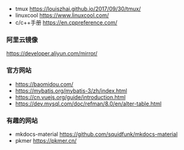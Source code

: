 
- tmux https://louiszhai.github.io/2017/09/30/tmux/
- linuxcool https://www.linuxcool.com/
- c/c++手册 https://en.cppreference.com/

### 阿里云镜像

https://developer.aliyun.com/mirror/

### 官方网站

- https://baomidou.com/
- https://mybatis.org/mybatis-3/zh/index.html
- https://cn.vuejs.org/guide/introduction.html
- https://dev.mysql.com/doc/refman/8.0/en/alter-table.html

### 有趣的网站

- mkdocs-material https://github.com/squidfunk/mkdocs-material
- pkmer https://pkmer.cn/